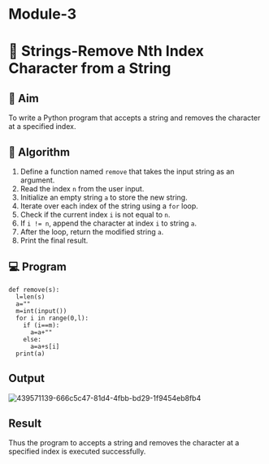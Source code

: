 # Module-3
# 🧹 Strings-Remove Nth Index Character from a String

## 🎯 Aim
To write a Python program that accepts a string and removes the character at a specified index.

## 🧠 Algorithm
1. Define a function named `remove` that takes the input string as an argument.
2. Read the index `n` from the user input.
3. Initialize an empty string `a` to store the new string.
4. Iterate over each index of the string using a `for` loop.
5. Check if the current index `i` is not equal to `n`.
6. If `i != n`, append the character at index `i` to string `a`.
7. After the loop, return the modified string `a`.
8. Print the final result.

## 💻 Program

```
def remove(s): 
  l=len(s) 
  a="" 
  m=int(input()) 
  for i in range(0,l): 
    if (i==m): 
      a=a+"" 
    else: 
      a=a+s[i] 
  print(a)
```

## Output

![439571139-666c5c47-81d4-4fbb-bd29-1f9454eb8fb4](https://github.com/user-attachments/assets/3aedb651-50a4-437a-8d82-e55da39a4090)

## Result

Thus the program to accepts a string and removes the character at a specified index is executed successfully.

